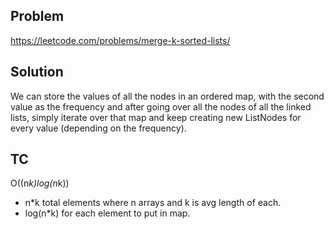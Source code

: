 ## Problem

https://leetcode.com/problems/merge-k-sorted-lists/

## Solution

We can store the values of all the nodes in an ordered map, with the second value as the frequency and after going over all the nodes of all the linked lists, simply iterate over that map and keep creating new ListNodes for every value (depending on the frequency).

## TC

O((n*k)log(n*k))

- n\*k total elements where n arrays and k is avg length of each.
- log(n\*k) for each element to put in map.
